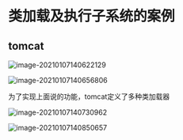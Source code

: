 # 类加载及执行子系统的案例

## tomcat

![image-20210107140622129](/home/cellophane/.config/Typora/typora-user-images/image-20210107140622129.png)



![image-20210107140656806](/home/cellophane/.config/Typora/typora-user-images/image-20210107140656806.png)

为了实现上面说的功能，tomcat定义了多种类加载器

![image-20210107140730962](/home/cellophane/.config/Typora/typora-user-images/image-20210107140730962.png)

![image-20210107140850657](/home/cellophane/.config/Typora/typora-user-images/image-20210107140850657.png)





